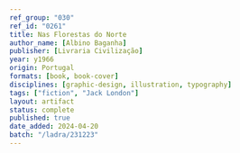 ```yaml
---
ref_group: "030"
ref_id: "0261"
title: Nas Florestas do Norte
author_name: [Albino Baganha]
publisher: [Livraria Civilização]
year: y1966
origin: Portugal
formats: [book, book-cover]
disciplines: [graphic-design, illustration, typography]
tags: ["fiction", "Jack London"]
layout: artifact
status: complete
published: true
date_added: 2024-04-20
batch: "/ladra/231223"
---
```

